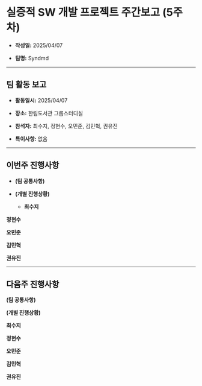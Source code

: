 # 실증적 SW 개발 프로젝트 주간보고 (5주차)
- **작성일:** 2025/04/07

- **팀명:** Syndmd

***

## 팀 활동 보고
- **활동일시:** 2025/04/07

- **장소:** 한림도서관 그룹스터디실

- **참석자:** 최수지, 정현수, 오민준, 김민혁, 권유진

- **특이사항:** 없음

***

## 이번주 진행사항
- **(팀 공통사항)**

- **(개별 진행상황)**

  - **최수지**

**정현수**

**오민준**

**김민혁**

**권유진**

***

## 다음주 진행사항
**(팀 공통사항)**

**(개별 진행상황)**

**최수지**

**정현수**

**오민준**

**김민혁**

**권유진**
